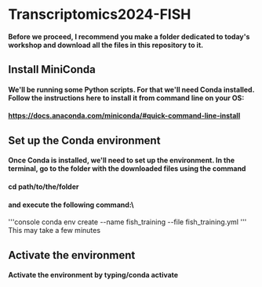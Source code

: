 # Transcriptomics2024-FISH
#### Before we proceed, I recommend you make a folder dedicated to today's workshop and download all the files in this repository to it.
## Install MiniConda
#### We'll be running some Python scripts. For that we'll need Conda installed. Follow the instructions here to install it from command line on your OS:
#### https://docs.anaconda.com/miniconda/#quick-command-line-install
## Set up the Conda environment
#### Once Conda is installed, we'll need to set up the environment. In the terminal, go to the folder with the downloaded files using the command
#### cd path/to/the/folder
#### and execute the following command:\
'''console
conda env create --name fish_training --file fish_training.yml
'''
This may take a few minutes
## Activate the environment
#### Activate the environment by typing/conda activate 
